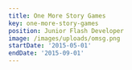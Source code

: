 ```yaml
---
title: One More Story Games
key: one-more-story-games
position: Junior Flash Developer
image: /images/uploads/omsg.png
startDate: '2015-05-01'
endDate: '2015-09-01'
---
```


